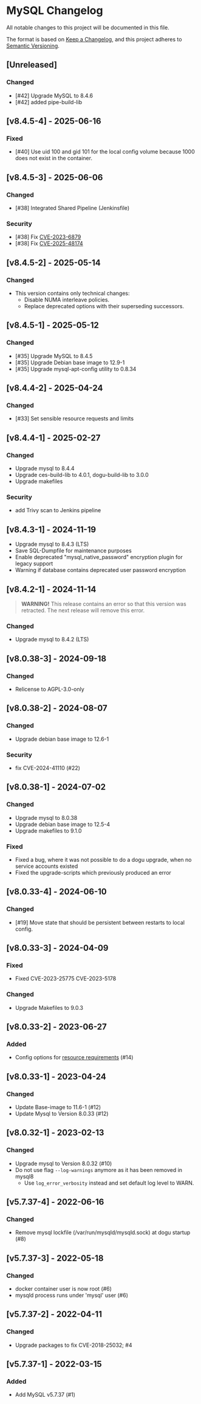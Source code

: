 # MySQL Changelog

All notable changes to this project will be documented in this file.

The format is based on [Keep a Changelog](https://keepachangelog.com/en/1.0.0/),
and this project adheres to [Semantic Versioning](https://semver.org/spec/v2.0.0.html).

## [Unreleased]
### Changed
- [#42] Upgrade MySQL to 8.4.6
- [#42] added pipe-build-lib

## [v8.4.5-4] - 2025-06-16
### Fixed
- [#40] Use uid 100 and gid 101 for the local config volume because 1000 does not exist in the container.

## [v8.4.5-3] - 2025-06-06
### Changed
- [#38] Integrated Shared Pipeline (Jenkinsfile)

### Security
- [#38] Fix [CVE-2023-6879](https://nvd.nist.gov/vuln/detail/CVE-2023-6879) 
- [#38] Fix [CVE-2025-48174](https://nvd.nist.gov/vuln/detail/CVE-2025-48174)

## [v8.4.5-2] - 2025-05-14
### Changed
- This version contains only technical changes:
  - Disable NUMA interleave policies.
  - Replace deprecated options with their superseding successors.

## [v8.4.5-1] - 2025-05-12
### Changed
- [#35] Upgrade MySQL to 8.4.5
- [#35] Upgrade Debian base image to 12.9-1
- [#35] Upgrade mysql-apt-config utility to 0.8.34

## [v8.4.4-2] - 2025-04-24

### Changed
- [#33] Set sensible resource requests and limits

## [v8.4.4-1] - 2025-02-27
### Changed
- Upgrade mysql to 8.4.4
- Upgrade ces-build-lib to 4.0.1, dogu-build-lib to 3.0.0
- Upgrade makefiles
### Security
- add Trivy scan to Jenkins pipeline

## [v8.4.3-1] - 2024-11-19
- Upgrade mysql to 8.4.3 (LTS)
- Save SQL-Dumpfile for maintenance purposes
- Enable deprecated "mysql_native_password" encryption plugin for legacy support
- Warning if database contains deprecated user password encryption

## [v8.4.2-1] - 2024-11-14
> **WARNING!** This release contains an error so that this version was retracted. The next release will remove this error.

### Changed
- Upgrade mysql to 8.4.2 (LTS)

## [v8.0.38-3] - 2024-09-18
### Changed
- Relicense to AGPL-3.0-only

## [v8.0.38-2] - 2024-08-07
### Changed
- Upgrade debian base image to 12.6-1

### Security
- fix CVE-2024-41110 (#22)

## [v8.0.38-1] - 2024-07-02
### Changed
- Upgrade mysql to 8.0.38
- Upgrade debian base image to 12.5-4
- Upgrade makefiles to 9.1.0

### Fixed
- Fixed a bug, where it was not possible to do a dogu upgrade, when no service accounts existed
- Fixed the upgrade-scripts which previously produced an error

## [v8.0.33-4] - 2024-06-10
### Changed
- [#19] Move state that should be persistent between restarts to local config.

## [v8.0.33-3] - 2024-04-09
### Fixed
- Fixed CVE-2023-25775 CVE-2023-5178

### Changed
- Upgrade Makefiles to 9.0.3

## [v8.0.33-2] - 2023-06-27
### Added
- Config options for [resource requirements](https://github.com/cloudogu/dogu-development-docs/blob/main/docs/important/relevant_functionalities_en.md#resource-requirements) (#14)

## [v8.0.33-1] - 2023-04-24
### Changed
- Update Base-image to 11.6-1 (#12)
- Update Mysql to Version 8.0.33 (#12)
  
## [v8.0.32-1] - 2023-02-13
### Changed
- Upgrade mysql to Version 8.0.32 (#10)
- Do not use flag `--log-warnings` anymore as it has been removed in mysql8
  - Use `log_error_verbosity` instead and set default log level to WARN.

## [v5.7.37-4] - 2022-06-16
### Changed
- Remove mysql lockfile (/var/run/mysqld/mysqld.sock) at dogu startup (#8)

## [v5.7.37-3] - 2022-05-18
### Changed
- docker container user is now root (#6)
- mysqld process runs under 'mysql' user (#6)

## [v5.7.37-2] - 2022-04-11
### Changed
- Upgrade packages to fix CVE-2018-25032; #4

## [v5.7.37-1] - 2022-03-15
### Added
- Add MySQL v5.7.37 (#1)
